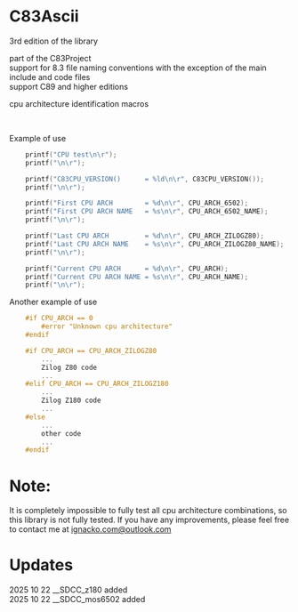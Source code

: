 # C83Ascii

3rd edition of the library

part of the C83Project<br>
support for 8.3 file naming conventions with the exception of the main include and code files<br>
support C89 and higher editions<br>

cpu architecture identification macros

<br>

Example of use
```c
    printf("CPU test\n\r");
    printf("\n\r");

    printf("C83CPU_VERSION()      = %ld\n\r", C83CPU_VERSION());
    printf("\n\r");

    printf("First CPU ARCH        = %d\n\r", CPU_ARCH_6502);
    printf("First CPU ARCH NAME   = %s\n\r", CPU_ARCH_6502_NAME);
    printf("\n\r");

    printf("Last CPU ARCH         = %d\n\r", CPU_ARCH_ZILOGZ80);
    printf("Last CPU ARCH NAME    = %s\n\r", CPU_ARCH_ZILOGZ80_NAME);
    printf("\n\r");

    printf("Current CPU ARCH      = %d\n\r", CPU_ARCH);
    printf("Current CPU ARCH NAME = %s\n\r", CPU_ARCH_NAME);
    printf("\n\r");
```

Another example of use
```c
    #if CPU_ARCH == 0
        #error "Unknown cpu architecture"
    #endif

    #if CPU_ARCH == CPU_ARCH_ZILOGZ80
        ...
        Zilog Z80 code
        ...
    #elif CPU_ARCH == CPU_ARCH_ZILOGZ180
        ...
        Zilog Z180 code
        ...
    #else
        ...
        other code
        ...
    #endif
```

# Note:
It is completely impossible to fully test all cpu architecture combinations, 
so this library is not fully tested. If you have any improvements, 
please feel free to contact me at ignacko.com@outlook.com


# Updates
2025 10 22 __SDCC_z180 added<br>
2025 10 22 __SDCC_mos6502 added<br>
